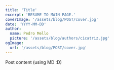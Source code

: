 ```yaml
---
title: 'Title'
excerpt: 'RESUME TO MAIN PAGE.'
coverImage: '/assets/blog/POST/cover.jpg'
date: 'YYYY-MM-DD'
author:
  name: Pedro Mello
  picture: '/assets/blog/authors/cicatriz.jpg'
ogImage:
  url: '/assets/blog/POST/cover.jpg'
---
```


Post content (using MD :D)